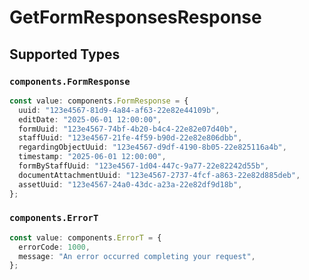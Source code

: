 # GetFormResponsesResponse


## Supported Types

### `components.FormResponse`

```typescript
const value: components.FormResponse = {
  uuid: "123e4567-81d9-4a84-af63-22e82e44109b",
  editDate: "2025-06-01 12:00:00",
  formUuid: "123e4567-74bf-4b20-b4c4-22e82e07d40b",
  staffUuid: "123e4567-21fe-4f59-b90d-22e82e806dbb",
  regardingObjectUuid: "123e4567-d9df-4190-8b05-22e825116a4b",
  timestamp: "2025-06-01 12:00:00",
  formByStaffUuid: "123e4567-1d04-447c-9a77-22e82242d55b",
  documentAttachmentUuid: "123e4567-2737-4fcf-a863-22e82d885deb",
  assetUuid: "123e4567-24a0-43dc-a23a-22e82df9d18b",
};
```

### `components.ErrorT`

```typescript
const value: components.ErrorT = {
  errorCode: 1000,
  message: "An error occurred completing your request",
};
```

